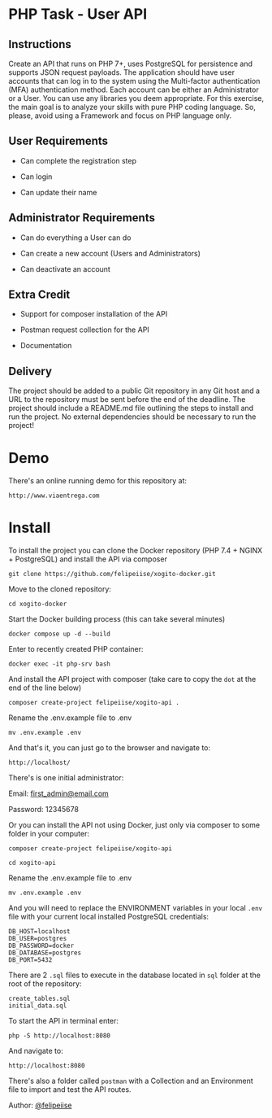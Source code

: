 # PHP Task - User API

## Instructions

Create an API that runs on PHP 7+, uses PostgreSQL for persistence and supports JSON request payloads. The application should have user accounts that can log in to the system using the Multi-factor authentication (MFA) authentication method. Each account can be either an Administrator or a User.
You can use any libraries you deem appropriate. For this exercise, the main goal is to analyze your skills with pure PHP coding language. So, please, avoid using a Framework and focus on PHP language only.

## User Requirements
* Can complete the registration step

* Can login

* Can update their name

## Administrator Requirements
* Can do everything a User can do

* Can create a new account (Users and Administrators)

* Can deactivate an account

## Extra Credit
* Support for composer installation of the API

* Postman request collection for the API

* Documentation

## Delivery

The project should be added to a public Git repository in any Git host and a URL to the repository must be sent before the end of the deadline. The project should include a README.md file outlining the steps to install and run the project. No external dependencies should be necessary to run the project!

# Demo

There's an online running demo for this repository at:
```
http://www.viaentrega.com
```

# Install

To install the project you can clone the Docker repository (PHP 7.4 + NGINX + PostgreSQL) and install the API via composer

```
git clone https://github.com/felipeiise/xogito-docker.git
```
Move to the cloned repository:
```
cd xogito-docker
```
Start the Docker building process (this can take several minutes)
```
docker compose up -d --build
```
Enter to recently created PHP container:
```
docker exec -it php-srv bash
```
And install the API project with composer (take care to copy the `dot` at the end of the line below)
```
composer create-project felipeiise/xogito-api .
```
Rename the .env.example file to .env
```
mv .env.example .env
```
And that's it, you can just go to the browser and navigate to:

```
http://localhost/
```

There's is one initial administrator:

Email: first_admin@email.com

Password: 12345678



Or you can install the API not using Docker, just only via composer to some folder in your computer:
```
composer create-project felipeiise/xogito-api
```
```
cd xogito-api
```
Rename the .env.example file to .env
```
mv .env.example .env
```

And you will need to replace the ENVIRONMENT variables in your local `.env` file with your current local installed PostgreSQL credentials:
```
DB_HOST=localhost
DB_USER=postgres
DB_PASSWORD=docker
DB_DATABASE=postgres
DB_PORT=5432
```

There are 2 `.sql` files to execute in the database located in `sql` folder at the root of the repository:
```
create_tables.sql
initial_data.sql
```

To start the API in terminal enter:

```
php -S http://localhost:8080
```

And navigate to:
```
http://localhost:8080
```
There's also a folder called `postman` with a Collection and an Environment file to import and test the API routes.

Author: [@felipeiise](https://github.com/felipeiise)
